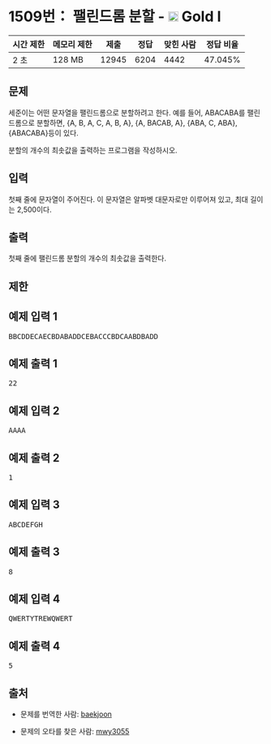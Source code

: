 # 1509번： 팰린드롬 분할 - <img src="https://static.solved.ac/tier_small/15.svg" style="height:20px" /> Gold I



| 시간 제한 | 메모리 제한 | 제출 | 정답 | 맞힌 사람 | 정답 비율 |
| --- | --- | --- | --- | --- | --- |
| 2 초 | 128 MB | 12945 | 6204 | 4442 | 47.045% |
## 문제

세준이는 어떤 문자열을 팰린드롬으로 분할하려고 한다. 예를 들어, ABACABA를 팰린드롬으로 분할하면, {A, B, A, C, A, B, A}, {A, BACAB, A}, {ABA, C, ABA}, {ABACABA}등이 있다.

분할의 개수의 최솟값을 출력하는 프로그램을 작성하시오.

## 입력

첫째 줄에 문자열이 주어진다. 이 문자열은 알파벳 대문자로만 이루어져 있고, 최대 길이는 2,500이다.

## 출력

첫째 줄에 팰린드롬 분할의 개수의 최솟값을 출력한다.

## 제한

## 예제 입력 1

<pre>BBCDDECAECBDABADDCEBACCCBDCAABDBADD
</pre>
## 예제 출력 1

<pre>22
</pre>
## 예제 입력 2

<pre>AAAA
</pre>
## 예제 출력 2

<pre>1
</pre>
## 예제 입력 3

<pre>ABCDEFGH
</pre>
## 예제 출력 3

<pre>8
</pre>
## 예제 입력 4

<pre>QWERTYTREWQWERT
</pre>
## 예제 출력 4

<pre>5
</pre>
## 출처

- 문제를 번역한 사람: [baekjoon](/user/baekjoon)

- 문제의 오타를 찾은 사람: [mwy3055](/user/mwy3055)